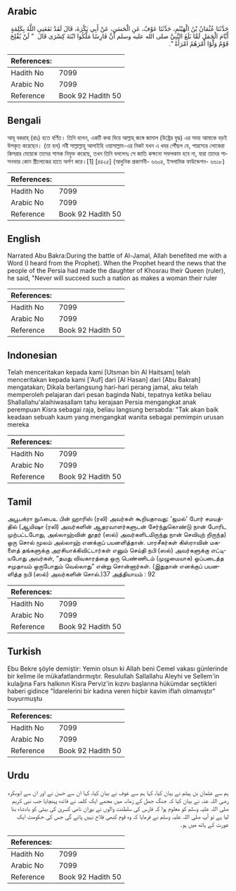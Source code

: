 ## Arabic


<div dir="rtl" lang="ar" style={{fontSize:'larger',backgroundColor:'#f8f9fa',padding:20}}>
حَدَّثَنَا عُثْمَانُ بْنُ الْهَيْثَمِ، حَدَّثَنَا عَوْفٌ، عَنِ الْحَسَنِ، عَنْ أَبِي بَكْرَةَ، قَالَ لَقَدْ نَفَعَنِي اللَّهُ بِكَلِمَةٍ أَيَّامَ الْجَمَلِ لَمَّا بَلَغَ النَّبِيَّ صلى الله عليه وسلم أَنَّ فَارِسًا مَلَّكُوا ابْنَةَ كِسْرَى قَالَ ‏ "‏ لَنْ يُفْلِحَ قَوْمٌ وَلَّوْا أَمْرَهُمُ امْرَأَةً ‏"‏‏.‏
</div>
<div style={{backgroundColor:'#f8f9fa',padding:20, marginBottom: 10}}><table> <thead> <tr> <th>References:</th> <th></th> </tr> </thead> <tbody><tr><td>Hadith No</td><td>7099</td></tr><tr><td>Arabic No</td><td>7099</td></tr><tr><td>Reference</td><td>Book 92 Hadith 50</td></tr></tbody></table></div>

## Bengali


<div dir="ltr" lang="bn" style={{fontSize:'larger',backgroundColor:'#f8f9fa',padding:20}}>
আবূ বকরাহ্ (রাঃ) হতে বর্ণিত। তিনি বলেন, একটি কথা দিয়ে আল্লাহ্ জঙ্গে জামাল (উষ্ট্রের যুদ্ধ) এর সময় আমাকে বড়ই উপকৃত করেছেন। (তা হল) নবী সাল্লাল্লাহু আলাইহি ওয়াসাল্লাম-এর নিকট যখন এ খবর পৌঁছল যে, পারস্যের লোকেরা কিসরার মেয়েকে তাদের শাসক নিযুক্ত করেছে, তখন তিনি বললেনঃ সে জাতি কক্ষনো সফলকাম হবে না, যারা তাদের শাসনভার কোন স্ত্রীলোকের হাতে অর্পণ করে।[1] [৪৪২৫] (আধুনিক প্রকাশনী- ৬৬০৪, ইসলামিক ফাউন্ডেশন- ৬৬১৮)
</div>
<div style={{backgroundColor:'#f8f9fa',padding:20, marginBottom: 10}}><table> <thead> <tr> <th>References:</th> <th></th> </tr> </thead> <tbody><tr><td>Hadith No</td><td>7099</td></tr><tr><td>Arabic No</td><td>7099</td></tr><tr><td>Reference</td><td>Book 92 Hadith 50</td></tr></tbody></table></div>

## English


<div dir="ltr" lang="en" style={{fontSize:'larger',backgroundColor:'#f8f9fa',padding:20}}>
Narrated Abu Bakra:During the battle of Al-Jamal, Allah benefited me with a Word (I heard from the Prophet). When the Prophet heard the news that the people of the Persia had made the daughter of Khosrau their Queen (ruler), he said, "Never will succeed such a nation as makes a woman their ruler
</div>
<div style={{backgroundColor:'#f8f9fa',padding:20, marginBottom: 10}}><table> <thead> <tr> <th>References:</th> <th></th> </tr> </thead> <tbody><tr><td>Hadith No</td><td>7099</td></tr><tr><td>Arabic No</td><td>7099</td></tr><tr><td>Reference</td><td>Book 92 Hadith 50</td></tr></tbody></table></div>

## Indonesian


<div dir="ltr" lang="id" style={{fontSize:'larger',backgroundColor:'#f8f9fa',padding:20}}>
Telah menceritakan kepada kami [Utsman bin Al Haitsam] telah menceritakan kepada kami ['Auf] dari [Al Hasan] dari [Abu Bakrah] mengatakan; Dikala berlangsung hari-hari perang jamal, aku telah memperoleh pelajaran dari pesan baginda Nabi, tepatnya ketika beliau Shallallahu'alaihiwasallam tahu kerajaan Persia mengangkat anak perempuan Kisra sebagai raja, beliau langsung bersabda: "Tak akan baik keadaan sebuah kaum yang mengangkat wanita sebagai pemimpin urusan mereka
</div>
<div style={{backgroundColor:'#f8f9fa',padding:20, marginBottom: 10}}><table> <thead> <tr> <th>References:</th> <th></th> </tr> </thead> <tbody><tr><td>Hadith No</td><td>7099</td></tr><tr><td>Arabic No</td><td>7099</td></tr><tr><td>Reference</td><td>Book 92 Hadith 50</td></tr></tbody></table></div>

## Tamil


<div dir="ltr" lang="ta" style={{fontSize:'larger',backgroundColor:'#f8f9fa',padding:20}}>
அபூபக்ரா நுஃபைஉ பின் ஹாரிஸ் (ரலி) அவர்கள் கூறியதாவது: ‘ஜமல்’ போர் சமயத்தில் (ஆயிஷா (ரலி) அவர்களின் ஆதரவாளர்களுடன் சேர்ந்துகொண்டு நான் போரிட முற்பட்டபோது, அல்லாஹ்வின் தூதர் (ஸல்) அவர்களிடமிருந்து நான் செவியுற் றிருந்த) ஒரு சொல் மூலம் அல்லாஹ் எனக்குப் பயனளித்தான். பாரசீகர்கள் கிஸ்ராவின் மகளைத் தங்களுக்கு அரசியாக்கிவிட்டார்கள் எனும் செய்தி நபி (ஸல்) அவர்களுக்கு எட்டியபோது அவர்கள், “தமது விவகாரத்தை ஒரு பெண்ணிடம் (முழுமையாக) ஒப்படைத்த சமுதாயம் ஒருபோதும் வெல்லாது” என்று சொன்னார்கள். (இதுதான் எனக்குப் பயனளித்த நபி (ஸல்) அவர்களின் சொல்.)37 அத்தியாயம் : 92
</div>
<div style={{backgroundColor:'#f8f9fa',padding:20, marginBottom: 10}}><table> <thead> <tr> <th>References:</th> <th></th> </tr> </thead> <tbody><tr><td>Hadith No</td><td>7099</td></tr><tr><td>Arabic No</td><td>7099</td></tr><tr><td>Reference</td><td>Book 92 Hadith 50</td></tr></tbody></table></div>

## Turkish


<div dir="ltr" lang="tr" style={{fontSize:'larger',backgroundColor:'#f8f9fa',padding:20}}>
Ebu Bekre şöyle demiştir: Yemin olsun ki Allah beni Cemel vakası günlerinde bir kelime ile mükafatlandırmıştır. Resulullah Sallallahu Aleyhi ve Sellem'in kulağına Fars halkının Kisra Perviz'in kızını başlarına hükümdar seçtikleri haberi gidince "İdarelerini bir kadına veren hiçbir kavim iflah olmamıştır" buyurmuştu
</div>
<div style={{backgroundColor:'#f8f9fa',padding:20, marginBottom: 10}}><table> <thead> <tr> <th>References:</th> <th></th> </tr> </thead> <tbody><tr><td>Hadith No</td><td>7099</td></tr><tr><td>Arabic No</td><td>7099</td></tr><tr><td>Reference</td><td>Book 92 Hadith 50</td></tr></tbody></table></div>

## Urdu


<div dir="rtl" lang="ur" style={{fontSize:'larger',backgroundColor:'#f8f9fa',padding:20}}>
ہم سے عثمان بن ہیثم نے بیان کیا، کہا ہم سے عوف نے بیان کیا، کہا ان سے حسن نے اور ان سے ابوبکرہ رضی اللہ عنہ نے بیان کیا کہ جنگ جمل کے زمانہ میں مجھے ایک کلمہ نے فائدہ پہنچایا جب نبی کریم صلی اللہ علیہ وسلم کو معلوم ہوا کہ فارس کی سلطنت والوں نے بوران نامی کسریٰ کی بیٹی کو بادشاہ بنا لیا ہے تو آپ صلی اللہ علیہ وسلم نے فرمایا کہ وہ قوم کبھی فلاح نہیں پائے گی جس کی حکومت ایک عورت کے ہاتھ میں ہو۔
</div>
<div style={{backgroundColor:'#f8f9fa',padding:20, marginBottom: 10}}><table> <thead> <tr> <th>References:</th> <th></th> </tr> </thead> <tbody><tr><td>Hadith No</td><td>7099</td></tr><tr><td>Arabic No</td><td>7099</td></tr><tr><td>Reference</td><td>Book 92 Hadith 50</td></tr></tbody></table></div>